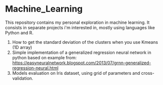 # Machine_Learning

This repository contains my personal exploration in machine learning.
It consists in separate projects i'm interested in, mostly using 
languages like Python and R.

1. How to get the standard deviation of the clusters when you use Kmeans (1D array)
2. Simple implementation of a generalized regression neural network in python
    based on example from: https://easyneuralnetwork.blogspot.com/2013/07/grnn-generalized-regression-neural.html
3. Models evaluation on Iris dataset, using grid of parameters and cross-validation.


